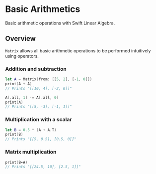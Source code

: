 # Basic Arithmetics

Basic arithmetic operations with Swift Linear Algebra.

## Overview

``Matrix`` allows all basic arithmetic operations to be performed intuitively using operators.

### Addition and subtraction

```swift
let A = Matrix(from: [[5, 2], [-1, 0]])
print(A + A)
// Prints "[[10, 4], [-2, 0]]"

A[.all, 1] -= A[.all, 0]
print(A)
// Prints "[[5, -3], [-1, 1]]"
```

### Multiplication with a scalar

```swift
let B = 0.5 * (A + A.T)
print(B)
// Prints "[[5, 0.5], [0.5, 0]]"
```

### Matrix multiplication

```swift
print(B∙A)
// Prints "[[24.5, 10], [2.5, 1]]"
```
